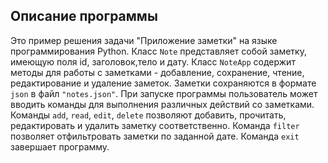 ## Описание программы

Это пример решения задачи "Приложение заметки" на языке программирования Python. Класс `Note` представляет собой заметку, имеющую поля id, заголовок,тело и дату.
Класс `NoteApp` содержит методы для работы с заметками - добавление, сохранение, чтение, редактирование и удаление заметок. Заметки сохраняются в формате `json` в
файл `"notes.json"`. При запуске программы пользователь может вводить команды для выполнения различных действий со заметками. Команды `add`, `read`, `edit`, `delete` 
позволяют добавить, прочитать, редактировать и удалить заметку соответственно. Команда `filter` позволяет отфильтровать заметки по заданной дате.
Команда `exit` завершает программу.
